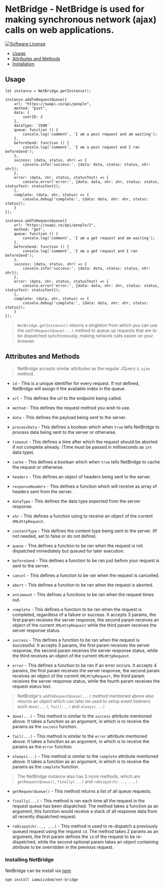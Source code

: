 # NetBridge - NetBridge is used for making synchronous network (ajax) calls on web applications.

[![Software License](https://img.shields.io/badge/license-MIT-brightgreen.svg?style=flat-square)](LICENSE.md)

- [Usage](#usage)
- [Attributes and Methods](#attributes)
- [Installation](#installation)

<h2 id="usage"> Usage </h2>

```
let instance = NetBridge.getInstance();

instance.addToRequestQueue({
    url: "https://swapi.co/api/people",
    method: "post",
    data: {
        userID: 2
    },
    dataType: 'JSON'
    queue: function () {
        console.log('comment', 'I am a post request and am waiting');
    },
    beforeSend: function () {
        console.log('comment', 'I am a post request and I ran beforeSend');
    },
    success: (data, status, xhr) => {
        console.info('success:', {data: data, status: status, xhr: xhr});
    },
    error: (data, xhr, status, statusText) => {
        console.error('error:', {data: data, xhr: xhr, status: status, statusText: statusText});
    },
    complete: (data, xhr, status) => {
        console.debug('complete:', {data: data, xhr: xhr, status: status});
    }
});

instance.addToRequestQueue({
    url: "https://swapi.co/api/people/2",
    method: "get",
    queue: function () {
        console.log('comment', 'I am a get request and am waiting');
    },
    beforeSend: function () {
        console.log('comment', 'I am a get request and I ran beforeSend');
    },
    success: (data, status, xhr) => {
        console.info('success:', {data: data, status: status, xhr: xhr});
    },
    error: (data, xhr, status, statusText) => {
        console.error('error:', {data: data, xhr: xhr, status: status, statusText: statusText});
    },
    complete: (data, xhr, status) => {
        console.debug('complete:', {data: data, xhr: xhr, status: status});
    }
});
```

> `NetBridge.getInstance()` returns a singleton from which you can use the `addToRequestQueue(...)` method
to queue up requests that are to be dispatched synchronously, making network calls easier on your browser.

<h2 id="attributes"> Attributes and Methods </h2>

> NetBridge accepts similar attributes as the regular JQuery `$.ajax` method.

- `id` - This is a unique identifier for every request. If not defined, NetBridge will assign it the available index in the queue.

- `url` - This defines the url to the endpoint being called.

- `method` - This defines the request method you wish to use.

- `data` - This defines the payload being sent to the server.

- `processData` - This defines a boolean which when `true` tells NetBridge to process data being sent to the server or otherwise.

- `timeout` - This defines a time after which the request should be aborted if not complete already. (Time must be passed in milliseconds as `int` data type).

- `cache` - This defines a boolean which when `true` tells NetBridge to cache the request or otherwise.

- `headers` - This defines an object of headers being sent to the server. 

- `responseHeaders` - This defines a function which will receive as array of headers sent from the server.

- `dataType` - This defines the data type expected from the server response.

- `xhr` - This defines a function using to receive an object of the current `XMLHttpRequest`.

- `contentType` - This defines the content type being sent to the server. (If not needed, set to false or do not define).

- `queue` - This defines a function to be ran when the request is not dispatched immediately but queued for later execution.

- `beforeSend` - This defines a function to be ran just before your request is sent to the server.

- `cancel` - This defines a function to be ran when the request is cancelled.

- `abort` - This defines a function to be ran when the request is aborted.

- `ontimeout` - This defines a functions to be ran when the request times out.

- `complete` - This defines a function to be ran when the request is completed, regardless of a failure or success. It accepts 3 params, the first param receives the server response, the second param receives an object of the current `XMLHttpRequest` while the third param receives the server response status.

- `success` - This defines a function to be ran when the request is successful. It accepts 3 params, the first param receives the server response, the second param receives the server response status, while the third receives an object of the current `XMLHttpRequest`.

- `error` - This defines a function to be ran if an error occurs. It accepts 4 params, the first param receives the server response, the second param receives an object of the current `XMLHttpRequest`, the third param receives the server response status, while the fourth param receives the request status text.

> NetBridge's `addToRequestQueue(...)` method mentioned above also returns an object which can later be used to setup event listeners such `done(...)`, `fail(...)` and `always(...)`

- `done(...)` - This method is similar to the `success` attribute mentioned above. It takes a function as an argument, in which is to receive the params as the `success` function.

- `fail(...)` - This method is similar to the `error` attribute mentioned above. It takes a function as an argument, in which is to receive the params as the `error` function.

- `always(...)` - This method is similar to the `complete` attribute mentioned above. It takes a function as an argument, in which is to receive the params as the `complete` function.

> The NetBridge instance also has 3 more methods, which are `getRequestQueue()`, `finally(...)` and `reDispatch(..., ...)`

- `getRequestQueue()` - This method returns a list of all queue requests.

- `finally(...)` -  This method is ran each time all the request in the request queue has been dispatched. The method takes a function as an argument, this function would receive a stack of all response data from all recently dispatched request.

- `reDispatch(..., ...)` - This method is used to re-dispatch a previously queued request using the request `id`. The method takes 2 params as an argument, the first param defines the `id` of the request to be re-dispatched, while the second optional param takes an object containing attribute to be overridden in the previous request.


<h3 id="installation">Installing NetBridge</h3>

NetBridge can be install via [npm](https://www.npmjs.com/)

```$xslt
npm install iamwizzdom/net-bridge
```


